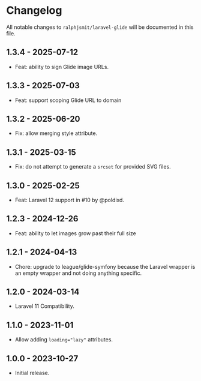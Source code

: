 # Changelog

All notable changes to `ralphjsmit/laravel-glide` will be documented in this file.

## 1.3.4 - 2025-07-12

- Feat: ability to sign Glide image URLs.

## 1.3.3 - 2025-07-03

- Feat: support scoping Glide URL to domain

## 1.3.2 - 2025-06-20

- Fix: allow merging style attribute.

## 1.3.1 - 2025-03-15

- Fix: do not attempt to generate a `srcset` for provided SVG files.

## 1.3.0 - 2025-02-25

- Feat: Laravel 12 support in #10 by @poldixd.

## 1.2.3 - 2024-12-26

- Feat: ability to let images grow past their full size

## 1.2.1 - 2024-04-13

- Chore: upgrade to league/glide-symfony because the Laravel wrapper is an empty wrapper and not doing anything specific.

## 1.2.0 - 2024-03-14

- Laravel 11 Compatibility.

## 1.1.0 - 2023-11-01

- Allow adding `loading="lazy"` attributes.

## 1.0.0 - 2023-10-27

- Initial release.
